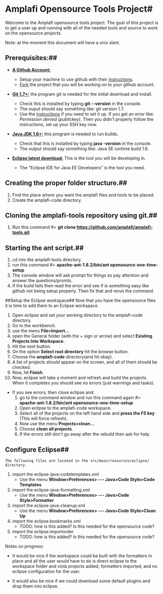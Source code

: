 # Amplafi Opensource Tools Project#
Welcome to the Amplafi opensource tools project. The goal of this
project is to get a user up and running with all of the needed tools and
source to work on the opensource projects.

Note: at the moment this document will have a unix slant.

## Prerequisites:##

* **[A Github Account:](https://github.com/)**
   * Setup your machine to use github with their [instructions](http://help.github.com/set-up-git-redirect).
   * [Fork](http://help.github.com/fork-a-repo/) the project that you will be working on to your github account.
		
		
* **[Git 1.7+:](http://help.github.com/set-up-git-redirect)** the program git is needed for the initial download and install.
   * Check this is installed by typing **git --version** in the console.
   * The ouput should say something like: git version 1.7.
   * Use the [instructions](http://help.github.com/set-up-git-redirect) if you need to set it up. If you get an error like: *Permission denied (publickey)*. Then you didn't properly follow the instructions, set up your SSH key now.
		
* **[Java JDK 1.6+:](http://www.oracle.com/technetwork/java/javase/downloads/index.html)** this program is needed to run builds.
   * Check that this is installed by typing **java -version** in the console.
   * The output should say something like: Java SE runtime build 1.6.
* **[Eclipse latest download:](http://www.eclipse.org/downloads/)** This is the tool you will be developing in.
   * The "Eclipse IDE for Java EE Developers" is the tool you need.

## Creating the proper folder structure.##

1. Find the place where you want the amplafi files and tools to be placed.
2. Create the amplafi-code directory.

## Cloning the amplafi-tools repository using git.##

1. Run this command #> **git clone https://github.com/amplafi/amplafi-tools.git**

## Starting the ant script.##

1. cd into the amplafi-tools directory.
2. run this command #> **apache-ant-1.8.2/bin/ant opensource-one-time-setup**
3. The console window will ask prompt for things so pay attention and answer the questions/promts.
4. If the build fails then read the error and see if is something easy like github not being setup properly. Then fix that and rerun the command.

##Setup the Eclipse workspace##
Now that you have the opensource files it is time to add them to an Eclipse workspace.
	
1. Open eclipse and set your working directory to the amplafi-code directory.
2. Go to the workbench.
3. use the menu **File>Import...**
4. open the General folder (with the + sign or arrow) and select **Existing Projects Into Workspace**.
5. Hit the next button.
6. On the option **Select root directory** hit the browse button.
7. Choose the **amplafi-code** directory(and hit okay).
8. A list of projects should appear on the screen, and all of them should be checked.
9. Now, hit **Finish**.
10. Now, eclipse will take a moment and refresh and build the projects. When it completes you should see no errors (just warnings and tasks).
   * If you see errors, then close eclipse and:
      1. go to the command window and run this command again #> **apache-ant-1.8.2/bin/ant opensource-one-time-setup**
      2. Open eclipse to the amplafi-code workspace.
      3. Select all of the projects on the left hand side and **press the F5 key** (This will force refresh).
      4. Now use the menu **Projects>clean...**
      5. Choose **clean all projects**.
      6. If the errors still don't go away after the rebuild then ask for help.
	
## Configure Eclipse##
	The following files are located in the src/main/resources/eclipse/
	directory.

1. import the eclipse-java-codetemplates.xml
   * Use the menu **Window>Preferences> --- Java>Code Style>Code Templates**
1. import the eclipse-java-formatting.xml
   * Use the menu **Window>Preferences> --- Java>Code Style>Formatter**
1. import the eclipse-java-cleanup.xml
   * Use the menu **Window>Preferences> --- Java>Code Style>Clean Up**
1. import the eclipse.bookmarks.xml
   * TODO: how is this added? Is this needed for the opensource code?
1. import the eclipse.importorder
   * TODO: how is this added? Is this needed for the opensource code?
	
Notes on progress:

* It would be nice if the workspace could be built with the formatters in
place and all the user would have to do is direct eclipse to the
workspace folder and viola projects added, formatters imported, and no
eclipse configuration for the user.

* It would also be nice if we could download some default plugins and drop
them into eclipse.